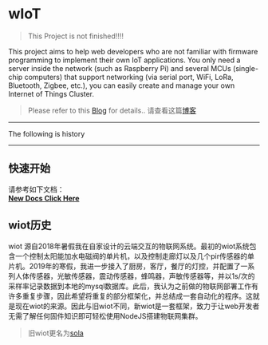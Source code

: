 # wIoT
>This Project is not finished!!!!

This project aims to help web developers who are not familiar with firmware programming to implement their own IoT applications. You only need a server inside the network (such as Raspberry Pi) and several MCUs (single-chip computers) that support networking (via serial port, WiFi, LoRa, Bluetooth, Zigbee, etc.), you can easily create and manage your own Internet of Things Cluster.


> Please refer to this [Blog](https://www.eee.dog/tech/wiot.html) for details..
> 请查看这篇[博客](https://www.eee.dog/tech/wiot.html)

-------------------------------------------
The following is history

---------------------------------

## 快速开始

请参考如下文档：     
[**New Docs Click Here**](https://wiot.yimian.xyz/)




## wiot历史
wiot 源自2018年暑假我在自家设计的云端交互的物联网系统。最初的wiot系统包含一个控制太阳能加水电磁阀的单片机，以及控制走廊灯以及几个pir传感器的单片机。2019年的寒假，我进一步接入了厨房，客厅，餐厅的灯控，并配置了一系列人体传感器，光敏传感器，震动传感器，蜂鸣器，声敏传感器等，并以1s/次的采样率记录数据到本地的mysql数据库。此后，我认为之前做的物联网部署工作有许多重复步骤，因此希望将重复的部分框架化，并总结成一套自动化的程序。这就是现在wiot的来源。因此与旧wiot不同，新wiot是一套框架，致力于让web开发者无需了解任何固件知识即可轻松使用NodeJS搭建物联网集群。

> 旧wiot更名为[sola](https://github.com/iotcat/sola)




